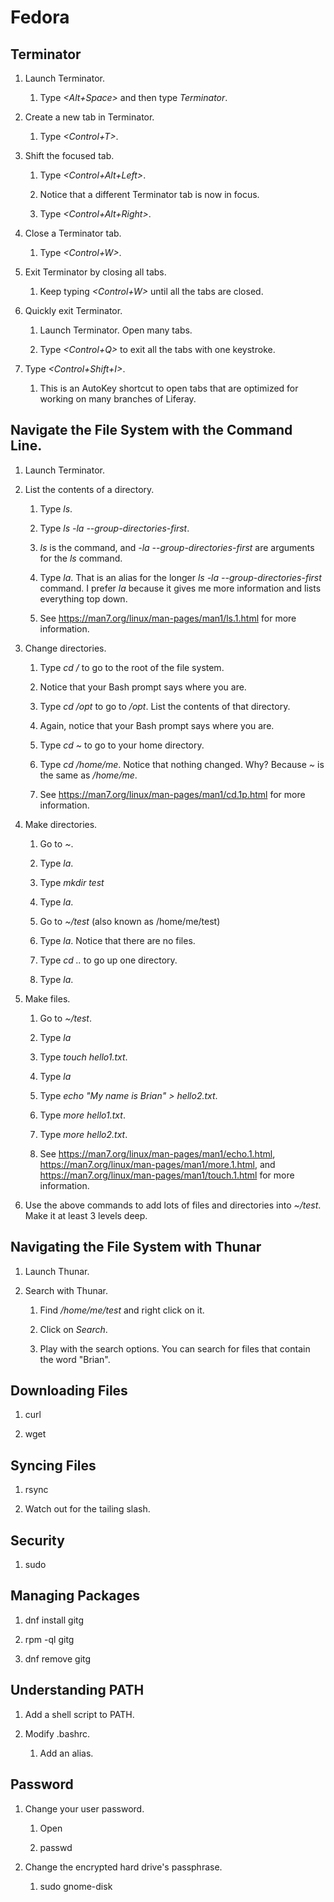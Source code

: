 # Fedora

## Terminator

1. Launch Terminator.

	1. Type *<Alt+Space>* and then type *Terminator*.

1. Create a new tab in Terminator.

	1. Type *<Control+T>*.

1. Shift the focused tab.

	1. Type *<Control+Alt+Left>*.

	1. Notice that a different Terminator tab is now in focus.

	1. Type *<Control+Alt+Right>*.

1. Close a Terminator tab.

	1. Type *<Control+W>*.

1. Exit Terminator by closing all tabs.

	1. Keep typing *<Control+W>* until all the tabs are closed.

1. Quickly exit Terminator.

	1. Launch Terminator. Open many tabs.

	1. Type *<Control+Q>* to exit all the tabs with one keystroke.

1. Type *<Control+Shift+I>*.

	1. This is an AutoKey shortcut to open tabs that are optimized for working on many branches of Liferay.

## Navigate the File System with the Command Line.

1. Launch Terminator.

1. List the contents of a directory.

	1. Type *ls*.

	1. Type *ls -la --group-directories-first*.

	1. *ls* is the command, and *-la --group-directories-first* are arguments for the *ls* command.

	1. Type *la*. That is an alias for the longer *ls -la --group-directories-first* command. I prefer *la* because it gives me more information and lists everything top down.

	1. See https://man7.org/linux/man-pages/man1/ls.1.html for more information.

1. Change directories.

	1. Type *cd /* to go to the root of the file system.

	1. Notice that your Bash prompt says where you are.

	1. Type *cd /opt* to go to */opt*. List the contents of that directory.

	1. Again, notice that your Bash prompt says where you are.

	1. Type *cd ~* to go to your home directory.

	1. Type *cd /home/me*. Notice that nothing changed. Why? Because *~* is the same as */home/me*.

	1. See https://man7.org/linux/man-pages/man1/cd.1p.html for more information.

1. Make directories.

	1. Go to *~*.

	1. Type *la*.

	1. Type *mkdir test*

	1. Type *la*.

	1. Go to *~/test* (also known as /home/me/test)

	1. Type *la*. Notice that there are no files.

	1. Type *cd ..* to go up one directory.

	1. Type *la*.

1. Make files.

	1. Go to *~/test*.

	1. Type *la*

	1. Type *touch hello1.txt*.

	1. Type *la*

	1. Type *echo "My name is Brian" > hello2.txt*.

	1. Type *more hello1.txt*.

	1. Type *more hello2.txt*.

	1. See https://man7.org/linux/man-pages/man1/echo.1.html, https://man7.org/linux/man-pages/man1/more.1.html, and https://man7.org/linux/man-pages/man1/touch.1.html for more information.

1. Use the above commands to add lots of files and directories into *~/test*. Make it at least 3 levels deep.

## Navigating the File System with Thunar

1. Launch Thunar.

1. Search with Thunar.

	1. Find */home/me/test* and right click on it.

	1. Click on *Search*.

	1. Play with the search options. You can search for files that contain the word "Brian".

## Downloading Files

1. curl

1. wget

## Syncing Files

1. rsync

1. Watch out for the tailing slash.

## Security

1. sudo

## Managing Packages

1. dnf install gitg

1. rpm -ql gitg

1. dnf remove gitg

## Understanding PATH

1. Add a shell script to PATH.

1. Modify .bashrc.

	1. Add an alias.

## Password

1. Change your user password.

	1. Open 

	1. passwd

1. Change the encrypted hard drive's passphrase.

	1. sudo gnome-disk